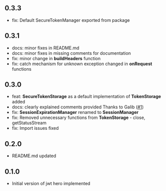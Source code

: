 ## 0.3.3

* fix: Default SecureTokenManager exported from package

## 0.3.1

* docs: minor fixes in README.md
* docs: minor fixes in missing comments for documentation
* fix: minor change in **buildHeaders** function
* fix: catch mechanism for unknown exception changed in **onRequest** functions

## 0.3.0

* feat: **SecureTokenStorage** as a default implementation of **TokenStorage** added
* docs: clearly explained comments provided Thanks to Galib ([#1](https://github.com/Synapse-Squad/jwt-hero/pull/1))
* fix: **SessionExpirationManager** renamed to **SessionManager**
* fix: Removed unnecessary functions from **TokenStorage** - close, getStatusStream
* fix: Import issues fixed

## 0.2.0

* README.md updated

## 0.1.0

* Initial version of jwt hero implemented
